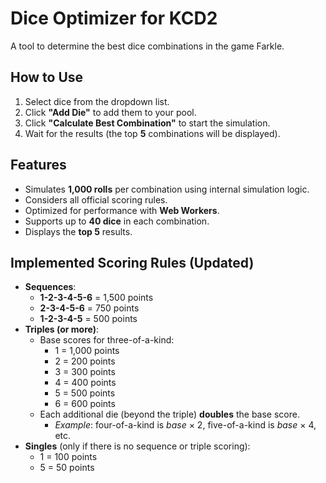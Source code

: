 # Dice Optimizer for KCD2

A tool to determine the best dice combinations in the game Farkle.

## How to Use
1. Select dice from the dropdown list.
2. Click **"Add Die"** to add them to your pool.
3. Click **"Calculate Best Combination"** to start the simulation.
4. Wait for the results (the top **5** combinations will be displayed).

## Features
- Simulates **1,000 rolls** per combination using internal simulation logic.
- Considers all official scoring rules.
- Optimized for performance with **Web Workers**.
- Supports up to **40 dice** in each combination.
- Displays the **top 5** results.

## Implemented Scoring Rules (Updated)
- **Sequences**:
  - **1-2-3-4-5-6** = 1,500 points
  - **2-3-4-5-6** = 750 points
  - **1-2-3-4-5** = 500 points
- **Triples (or more)**:
  - Base scores for three-of-a-kind:
    - 1 = 1,000 points
    - 2 = 200 points
    - 3 = 300 points
    - 4 = 400 points
    - 5 = 500 points
    - 6 = 600 points
  - Each additional die (beyond the triple) **doubles** the base score.
    - *Example*: four-of-a-kind is *base* × 2, five-of-a-kind is *base* × 4, etc.
- **Singles** (only if there is no sequence or triple scoring):
  - 1 = 100 points
  - 5 = 50 points
